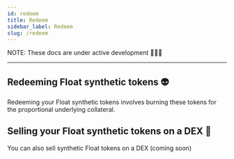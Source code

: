 ```yaml
---
id: redeem
title: Redeem
sidebar_label: Redeem
slug: /redeem
---
```


NOTE: These docs are under active development 👷‍♀️👷

---

## Redeeming Float synthetic tokens 👽

Redeeming your Float synthetic tokens involves burning these tokens for the proportional underlying collateral.

## Selling your Float synthetic tokens on a DEX 🥞

You can also sell synthetic Float tokens on a DEX (coming soon)
